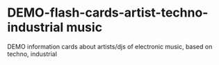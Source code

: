 # DEMO-flash-cards-artist-techno-industrial music
DEMO information cards about artists/djs of electronic music, based on techno, industrial
